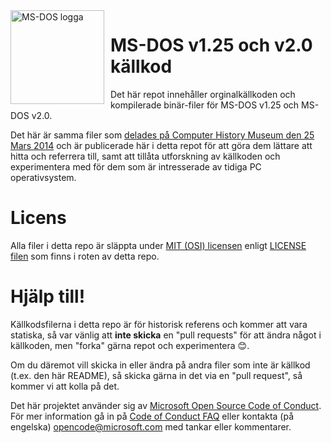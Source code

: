 <img width="150" height="150" align="left" style="float: left; margin: 0 10px 0 0;" alt="MS-DOS logga" src="https://github.com/Microsoft/MS-DOS/blob/master/msdos-logo.png">

# MS-DOS v1.25 och v2.0 källkod
Det här repot innehåller orginalkällkoden och kompilerade binär-filer för MS-DOS v1.25 och MS-DOS v2.0.

Det här är samma filer som [delades på Computer History Museum den 25 Mars 2014]( http://www.computerhistory.org/atchm/microsoft-ms-dos-early-source-code/) och är publicerade här i detta repot för att göra dem lättare att hitta och referrera till, samt att tillåta utforskning av källkoden och experimentera med för dem som är intresserade av tidiga PC operativsystem.

# Licens
Alla filer i detta repo är släppta under [MIT (OSI) licensen]( https://en.wikipedia.org/wiki/MIT_License) enligt [LICENSE filen](https://github.com/Microsoft/MS-DOS/blob/master/LICENSE.md) som finns i roten av detta repo.

# Hjälp till!
Källkodsfilerna i detta repo är för historisk referens och kommer att vara statiska, så var vänlig att **inte skicka** en "pull requests" för att ändra något i källkoden, men "forka" gärna repot och experimentera 😊.

Om du däremot vill skicka in eller ändra på andra filer som inte är källkod (t.ex. den här README), så skicka gärna in det via en "pull request", så kommer vi att kolla på det.

Det här projektet använder sig av [Microsoft Open Source Code of Conduct](https://opensource.microsoft.com/codeofconduct/). För mer information gå in på [Code of Conduct FAQ](https://opensource.microsoft.com/codeofconduct/faq/) eller kontakta (på engelska) [opencode@microsoft.com](mailto:opencode@microsoft.com) med tankar eller kommentarer.
